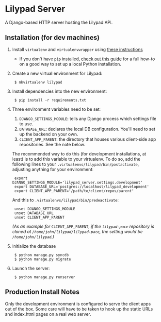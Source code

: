 # Lilypad Server

A Django-based HTTP server hosting the Lilypad API.

## Installation (for dev machines)

1.  Install `virtualenv` and `virtualenvwrapper` using [these instructions](http://docs.python-guide.org/en/latest/dev/virtualenvs.html)
    - If you don't have `pip` installed, [check out this guide](http://docs.python-guide.org/en/latest/#getting-started)
      for a full how-to on a good way to set up a local Python installation.

2. Create a new virtual environment for Lilypad:

        $ mkvirtualenv lilypad

3. Install dependencies into the new environment:

        $ pip install -r requirements.txt

4. Three environment variables need to be set:
    1. `DJANGO_SETTINGS_MODULE`: tells any Django process which settings file to use.
    2. `DATABASE_URL`: declares the local DB configuration. You'll need to set up the backend on your own.
    3. `CLIENT_APP_PARENT`: the directory that houses various client-side app repositories. See the note below.

    The recommended way to do this (for development installations, at least) is to add this variable to your virtualenv. To do so, add the following lines to your `.virtualenvs/lilypad/bin/postactivate`, adjusting anything for your environment:

        export DJANGO_SETTINGS_MODULE='lilypad_server.settings.development'
        export DATABASE_URL='postgres://localhost/lilypad_development'
        export CLIENT_APP_PARENT='/path/to/client/repos/parent'

    And this to `.virtualenvs/lilypad/bin/predeactivate`:

        unset DJANGO_SETTINGS_MODULE
        unset DATABASE_URL
        unset CLIENT_APP_PARENT

    _(As an example for_ `CLIENT_APP_PARENT`, _if the `lilypad-pace` repository is cloned at `/home/john/lilypad/lilypad-pace`, the setting would be `/home/john/lilypad`.)_

5. Initialize the database

        $ python manage.py syncdb
        $ python manage.py migrate

6. Launch the server:

        $ python manage.py runserver


## Production Install Notes

Only the development environment is configured to serve the client apps out of the box. Some care will have to be taken to hook
up the static URLs and index.html pages on a real web server.
